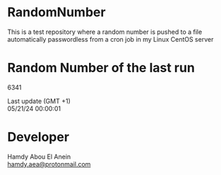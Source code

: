 # RandomNumber    
This is a test repository where a random number is pushed to a file automatically passwordless from a cron job in my Linux CentOS server    
# Random Number of the last run   
6341
      
Last update (GMT +1)    
05/21/24 00:00:01
# Developer    
Hamdy Abou El Anein   
hamdy.aea@protonmail.com
